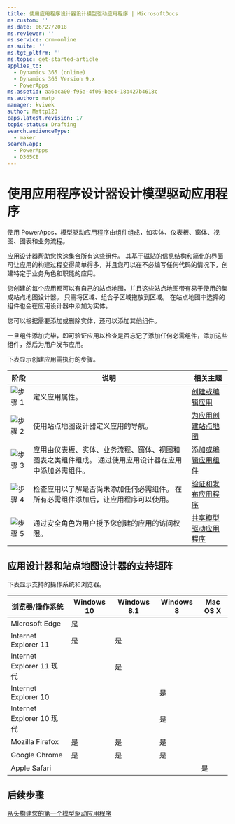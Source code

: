 ```yaml
---
title: 使用应用程序设计器设计模型驱动应用程序 | MicrosoftDocs
ms.custom: ''
ms.date: 06/27/2018
ms.reviewer: ''
ms.service: crm-online
ms.suite: ''
ms.tgt_pltfrm: ''
ms.topic: get-started-article
applies_to:
  - Dynamics 365 (online)
  - Dynamics 365 Version 9.x
  - PowerApps
ms.assetid: aa6aca00-f95a-4f06-bec4-18b427b4618c
ms.author: matp
manager: kvivek
author: Mattp123
caps.latest.revision: 17
topic-status: Drafting
search.audienceType:
  - maker
search.app:
  - PowerApps
  - D365CE
---
```


# <a name="design-model-driven-apps-by-using-the-app-designer"></a>使用应用程序设计器设计模型驱动应用程序

使用 PowerApps，模型驱动应用程序由组件组成，如实体、仪表板、窗体、视图、图表和业务流程。  
  
 应用设计器帮助您快速集合所有这些组件。 其基于磁贴的信息结构和简化的界面可让应用的构建过程变得简单得多，并且您可以在不必编写任何代码的情况下，创建特定于业务角色和职能的应用。  
  
 您创建的每个应用都可以有自己的站点地图，并且这些站点地图带有易于使用的集成站点地图设计器。  只需将区域、组合子区域拖放到区域。 在站点地图中选择的组件也会在应用设计器中添加为实体。  
  
 您可以根据需要添加或删除实体，还可以添加其他组件。  
  
 一旦组件添加完毕，即可验证应用以检查是否忘记了添加任何必需组件，添加这些组件，然后为用户发布应用。  
  
 下表显示创建应用需执行的步骤。  
  
|阶段|说明|相关主题|  
|----------|-----------------|--------------------|  
|![步骤 1](media/walkthrough-green-1.png "步骤 1")|定义应用属性。|[创建或编辑应用](create-edit-app.md)|  
|![步骤 2](media/walkthrough-green-2.png "步骤 2")|使用站点地图设计器定义应用的导航。|[为应用创建站点地图](create-site-map-app.md)|  
|![步骤 3](media/walkthrough-green-3.png "步骤 3")|应用由仪表板、实体、业务流程、窗体、视图和图表之类组件组成。 通过使用应用设计器在应用中添加必需组件。|[添加或编辑应用组件](add-edit-app-components.md)|  
|![步骤 4](media/walkthrough-green-4.png "步骤 4")|检查应用以了解是否尚未添加任何必需组件。 在所有必需组件添加后，让应用程序可以使用。 |[验证和发布应用程序](validate-app.md)|  
|![步骤 5](media/walkthrough-green-5.png "步骤 5")|通过安全角色为用户授予您创建的应用的访问权限。|[共享模型驱动应用程序](https://docs.microsoft.com/en-us/powerapps/maker/model-driven-apps/share-model-driven-app)|  
  
## <a name="support-matrix-for-the-app-designer-and-site-map-designer"></a>应用设计器和站点地图设计器的支持矩阵  
 下表显示支持的操作系统和浏览器。  
  
|浏览器/操作系统|Windows 10|Windows 8.1|Windows 8|Mac OS X|  
|-----------------|----------------|-----------------|---------------|--------------|  
| Microsoft Edge |是||||  
| Internet Explorer 11 |是|是|||  
| Internet Explorer 11 现代 ||是|||  
| Internet Explorer 10 |||是||  
| Internet Explorer 10 现代 |||是||  
| Mozilla Firefox |是|是|是||  
| Google Chrome |是|是|是||  
| Apple Safari ||||是|  
  
## <a name="next-steps"></a>后续步骤  
 [从头构建您的第一个模型驱动应用程序](https://docs.microsoft.com/en-us/powerapps/maker/model-driven-apps/build-first-model-driven-app)

